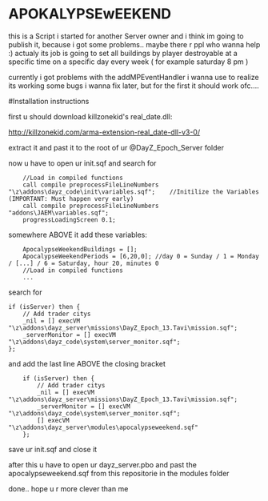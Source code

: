APOKALYPSEwEEKEND
=================


this is a Script i started for another Server owner and i think im going to publish it, because i got some problems.. maybe there r ppl who wanna help :)
actualy its job is going to set all buildings by player destroyable at a specific time on a specific day every week ( for example saturday 8 pm )

currently i got problems with the addMPEventHandler i wanna use to realize its working
some bugs i wanna fix later, but for the first it should work ofc....


#Installation instructions

first u should download killzonekid's real_date.dll:

http://killzonekid.com/arma-extension-real_date-dll-v3-0/

extract it and past it to the root of ur @DayZ_Epoch_Server folder


now u have to open ur init.sqf and search for

~~~~
	//Load in compiled functions
	call compile preprocessFileLineNumbers "\z\addons\dayz_code\init\variables.sqf";	//Initilize the Variables (IMPORTANT: Must happen very early)
	call compile preprocessFileLineNumbers "addons\JAEM\variables.sqf";
	progressLoadingScreen 0.1;
~~~~

somewhere ABOVE it add these variables:

~~~~
	ApocalypseWeekendBuildings = [];
	ApocalypseWeekendPeriods = [6,20,0]; //day 0 = Sunday / 1 = Monday / [...] / 6 = Saturday, hour 20, minutes 0
	//Load in compiled functions
	...
~~~~

search for

	if (isServer) then {
		// Add trader citys
		_nil = [] execVM "\z\addons\dayz_server\missions\DayZ_Epoch_13.Tavi\mission.sqf";
		_serverMonitor = [] execVM "\z\addons\dayz_code\system\server_monitor.sqf";
	};

and add the last line ABOVE the closing bracket

~~~~
	if (isServer) then {
		// Add trader citys
		_nil = [] execVM "\z\addons\dayz_server\missions\DayZ_Epoch_13.Tavi\mission.sqf";
		_serverMonitor = [] execVM "\z\addons\dayz_code\system\server_monitor.sqf";
		[] execVM "\z\addons\dayz_server\modules\apocalypseweekend.sqf"
	};
~~~~

save ur init.sqf and close it

after this u have to open ur dayz_server.pbo and past the apocalypseweekend.sqf from this repositorie in the modules folder


done.. hope u r more clever than me
